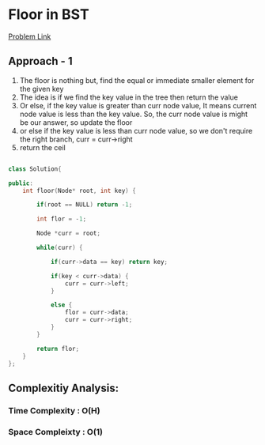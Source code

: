 # Floor in BST

[Problem Link](https://www.geeksforgeeks.org/problems/floor-in-bst/1)

## Approach - 1

1. The floor is nothing but, find the equal or immediate smaller element for the given key
2. The idea is if we find the key value in the tree then return the value
3. Or else, if the key value is greater than curr node value, It means current node value is less than the key value. So, the curr node value is might be our answer, so update the floor
4. or else if the key value is less than curr node value, so we don't require the right branch, curr = curr->right
5. return the ceil

```c++

class Solution{

public:
    int floor(Node* root, int key) {

        if(root == NULL) return -1;

        int flor = -1;

        Node *curr = root;

        while(curr) {

            if(curr->data == key) return key;

            if(key < curr->data) {
                curr = curr->left;
            }

            else {
                flor = curr->data;
                curr = curr->right;
            }
        }

        return flor;
    }
};

```

## Complexitiy Analysis:

### Time Complexity : O(H)

### Space Compleixty : O(1)
